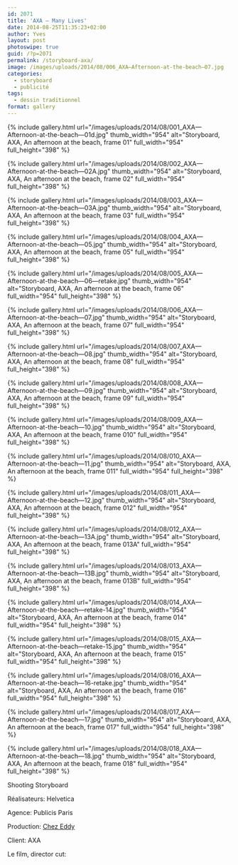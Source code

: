 ```yaml
---
id: 2071
title: 'AXA — Many Lives'
date: 2014-08-25T11:35:23+02:00
author: Yves
layout: post
photoswipe: true
guid: /?p=2071
permalink: /storyboard-axa/
image: /images/uploads/2014/08/006_AXA—Afternoon-at-the-beach—07.jpg
categories:
  - storyboard
  - publicité
tags:
  - dessin traditionnel
format: gallery
---
```


<div class="photoswipe-gallery">
{% include gallery.html
 url="/images/uploads/2014/08/001_AXA—Afternoon-at-the-beach—01d.jpg"
 thumb_width="954" alt="Storyboard, AXA, An afternoon at the beach, frame 01"
 full_width="954" full_height="398"
%}

{% include gallery.html
 url="/images/uploads/2014/08/002_AXA—Afternoon-at-the-beach—02A.jpg"
 thumb_width="954" alt="Storyboard, AXA, An afternoon at the beach, frame 02"
 full_width="954" full_height="398"
%}

{% include gallery.html
 url="/images/uploads/2014/08/003_AXA—Afternoon-at-the-beach—03A.jpg"
 thumb_width="954" alt="Storyboard, AXA, An afternoon at the beach, frame 03"
 full_width="954" full_height="398"
%}

{% include gallery.html
 url="/images/uploads/2014/08/004_AXA—Afternoon-at-the-beach—05.jpg"
 thumb_width="954" alt="Storyboard, AXA, An afternoon at the beach, frame 05"
 full_width="954" full_height="398"
%}

{% include gallery.html
 url="/images/uploads/2014/08/005_AXA—Afternoon-at-the-beach—06—retake.jpg"
 thumb_width="954" alt="Storyboard, AXA, An afternoon at the beach, frame 06"
 full_width="954" full_height="398"
%}

{% include gallery.html
 url="/images/uploads/2014/08/006_AXA—Afternoon-at-the-beach—07.jpg"
 thumb_width="954" alt="Storyboard, AXA, An afternoon at the beach, frame 07"
 full_width="954" full_height="398"
%}

{% include gallery.html
 url="/images/uploads/2014/08/007_AXA—Afternoon-at-the-beach—08.jpg"
 thumb_width="954" alt="Storyboard, AXA, An afternoon at the beach, frame 08"
 full_width="954" full_height="398"
%}

{% include gallery.html
 url="/images/uploads/2014/08/008_AXA—Afternoon-at-the-beach—09.jpg"
 thumb_width="954" alt="Storyboard, AXA, An afternoon at the beach, frame 09"
 full_width="954" full_height="398"
%}

{% include gallery.html
 url="/images/uploads/2014/08/009_AXA—Afternoon-at-the-beach—10.jpg"
 thumb_width="954" alt="Storyboard, AXA, An afternoon at the beach, frame 010"
 full_width="954" full_height="398"
%}

{% include gallery.html
 url="/images/uploads/2014/08/010_AXA—Afternoon-at-the-beach—11.jpg"
 thumb_width="954" alt="Storyboard, AXA, An afternoon at the beach, frame 011"
 full_width="954" full_height="398"
%}

{% include gallery.html
 url="/images/uploads/2014/08/011_AXA—Afternoon-at-the-beach—12.jpg"
 thumb_width="954" alt="Storyboard, AXA, An afternoon at the beach, frame 012"
 full_width="954" full_height="398"
%}

{% include gallery.html
 url="/images/uploads/2014/08/012_AXA—Afternoon-at-the-beach—13A.jpg"
 thumb_width="954" alt="Storyboard, AXA, An afternoon at the beach, frame 013A"
 full_width="954" full_height="398"
%}

{% include gallery.html
 url="/images/uploads/2014/08/013_AXA—Afternoon-at-the-beach—13B.jpg"
 thumb_width="954" alt="Storyboard, AXA, An afternoon at the beach, frame 013B"
 full_width="954" full_height="398"
%}

{% include gallery.html
 url="/images/uploads/2014/08/014_AXA—Afternoon-at-the-beach—retake-14.jpg"
 thumb_width="954" alt="Storyboard, AXA, An afternoon at the beach, frame 014"
 full_width="954" full_height="398"
%}

{% include gallery.html
 url="/images/uploads/2014/08/015_AXA—Afternoon-at-the-beach—retake-15.jpg"
 thumb_width="954" alt="Storyboard, AXA, An afternoon at the beach, frame 015"
 full_width="954" full_height="398"
%}

{% include gallery.html
 url="/images/uploads/2014/08/016_AXA—Afternoon-at-the-beach—16-retake.jpg"
 thumb_width="954" alt="Storyboard, AXA, An afternoon at the beach, frame 016"
 full_width="954" full_height="398"
%}

{% include gallery.html
 url="/images/uploads/2014/08/017_AXA—Afternoon-at-the-beach—17.jpg"
 thumb_width="954" alt="Storyboard, AXA, An afternoon at the beach, frame 017"
 full_width="954" full_height="398"
%}

{% include gallery.html
 url="/images/uploads/2014/08/018_AXA—Afternoon-at-the-beach—18.jpg"
 thumb_width="954" alt="Storyboard, AXA, An afternoon at the beach, frame 018"
 full_width="954" full_height="398"
%}

</div>




Shooting Storyboard


Réalisateurs: Helvetica

Agence: Publicis Paris

Production: <a title="ChezEddy Film Production & Animation Studio" href="http://chezeddy.com" target="_blank" rel="noopener noreferrer">Chez Eddy</a>

Client: AXA

Le film, director cut:
